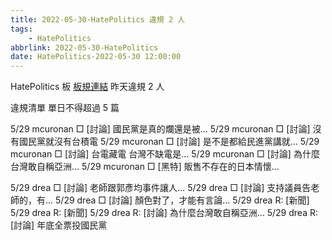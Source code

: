 ```yaml
---
title: 2022-05-30-HatePolitics 違規 2 人
tags:
    - HatePolitics
abbrlink: 2022-05-30-HatePolitics
date: HatePolitics-2022-05-30 12:00:00
---
```

HatePolitics 板 [板規連結](https://www.ptt.cc/bbs/HatePolitics/M.1617115262.A.D60.html)
昨天違規 2 人
<!-- more -->

違規清單
單日不得超過 5 篇

5/29 mcuronan □ [討論] 國民黨是真的爛還是被…
5/29 mcuronan □ [討論] 沒有國民黨就沒有台積電
5/29 mcuronan □ [討論] 是不是都給民進黨講就…
5/29 mcuronan □ [討論] 台電藏電 台灣不缺電是…
5/29 mcuronan □ [討論] 為什麼台灣敢自稱亞洲…
5/29 mcuronan □ [黑特] 販售不存在的日本情懷…

5/29 drea □ [討論] 老師跟郭彥均事件讓人…
5/29 drea □ [討論] 支持議員告老師的，有…
5/29 drea □ [討論] 顏色對了，才能有言論…
5/29 drea R: [新聞]
5/29 drea R: [新聞]
5/29 drea R: [討論] 為什麼台灣敢自稱亞洲…
5/29 drea R: [討論] 年底全票投國民黨